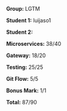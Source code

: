 **Group:** LGTM

**Student 1:** luijaso1

**Student 2:** 

**Microservices:** 38/40

**Gateway:** 18/20

**Testing:** 25/25

**Git Flow:** 5/5

**Bonus Mark:** 1/1

**Total:** 87/90

